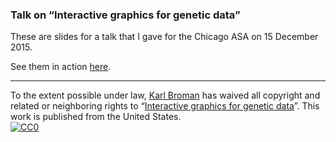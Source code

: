### Talk on &ldquo;Interactive graphics for genetic data&rdquo;

These are slides for a talk that I gave for the Chicago ASA
on 15 December 2015.

See them in action [here](https://www.biostat.wisc.edu/~kbroman/presentations/ChiASA2015).

---

To the extent possible under law,
[Karl Broman](http://github.com/kbroman)
has waived all copyright and related or neighboring rights to
&ldquo;[Interactive graphics for genetic data](https://github.com/kbroman/Talk_ChiASA2015)&rdquo;.
This work is published from the United States.
<br/>
[![CC0](http://i.creativecommons.org/p/zero/1.0/88x31.png)](http://creativecommons.org/publicdomain/zero/1.0/)
